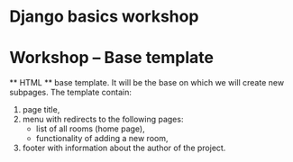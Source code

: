 # Django basics workshop

# Workshop &ndash; Base template

** HTML ** base template. It will be the base on which we will create new subpages.
The template contain:
1. page title,
2. menu with redirects to the following pages:
     * list of all rooms (home page),
     * functionality of adding a new room,
3. footer with information about the author of the project.

